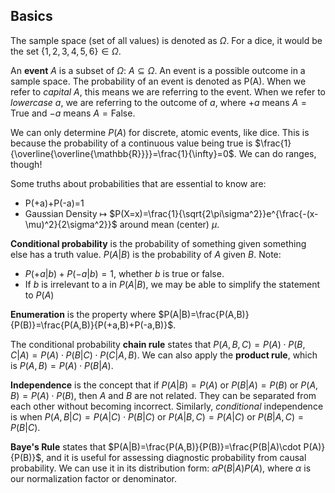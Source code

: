 ## Basics

The sample space (set of all values) is denoted as $\Omega$. For a dice, it would be the set $\{1,2,3,4,5,6\}\in\Omega$.

An **event** $A$ is a subset of $\Omega$: $A\subseteq\Omega$. An event is a possible outcome in a sample space. The probability of an event is denoted as P(A). When we refer to *capital* $A$, this means we are referring to the event. When we refer to *lowercase* $a$, we are referring to the outcome of $a$, where $+a$ means $A=\text{True}$ and $-a$ means $A=\text{False}$.

We can only determine $P(A)$ for discrete, atomic events, like dice. This is because the probability of a continuous value being true is $\frac{1}{\overline{\overline{\mathbb{R}}}}=\frac{1}{\infty}=0$. We can do ranges, though!

Some truths about probabilities that are essential to know are:

- P(+a)+P(-a)=1
- Gaussian Density $\mapsto$ $P(X=x)=\frac{1}{\sqrt{2\pi\sigma^2}}e^{\frac{-(x-\mu)^2}{2\sigma^2}}$ around mean (center) $\mu$.

**Conditional probability** is the probability of something given something else has a truth value. $P(A|B)$ is the probability of $A$ given $B$. Note:

- $P(+a|b)+P(-a|b)=1$, whether $b$ is true or false.
- If $b$ is irrelevant to a in $P(A|B)$, we may be able to simplify the statement to $P(A)$

**Enumeration** is the property where $P(A|B)=\frac{P(A,B)}{P(B)}=\frac{P(A,B)}{P(+a,B)+P(-a,B)}$.

The conditional probability **chain rule** states that $P(A,B,C)=P(A)\cdot P(B,C|A)=P(A)\cdot P(B|C)\cdot P(C|A,B)$. We can also apply the **product rule**, which is $P(A,B)=P(A)\cdot P(B|A)$.

**Independence** is the concept that if $P(A|B)=P(A)$ or $P(B|A)=P(B)$ or $P(A,B)=P(A)\cdot P(B)$, then $A$ and $B$ are not related. They can be separated from each other without becoming incorrect. Similarly, *conditional* independence is when $P(A,B|C)=P(A|C)\cdot P(B|C)$ or $P(A|B,C)=P(A|C)$ or $P(B|A,C)=P(B|C)$.

**Baye's Rule** states that $P(A|B)=\frac{P(A,B)}{P(B)}=\frac{P(B|A)\cdot P(A)}{P(B)}$, and it is useful for assessing diagnostic probability from causal probability. We can use it in its distribution form: $\alpha P(B|A)P(A)$, where $\alpha$ is our normalization factor or denominator.
